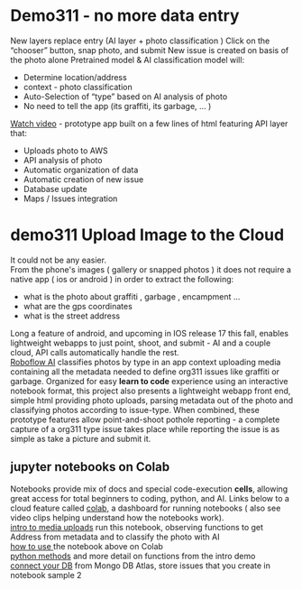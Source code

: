 # Demo311 -  no more data entry 
New layers replace entry (AI layer + photo classification ) 
Click on the “chooser” button, snap photo, and submit
New issue is created on basis of the photo alone
Pretrained model & AI classification model will:
- Determine location/address
- context - photo classification  
- Auto-Selection of “type” based on AI analysis of photo
- No need to tell the app (its graffiti, its garbage, … )

[Watch video](https://youtu.be/EcNZ0R48QLE?t=108) -   prototype app built on a few lines of html featuring API  layer that:
- Uploads photo to AWS
- API analysis of photo 
- Automatic organization of data
- Automatic creation of new issue
- Database update
- Maps / Issues integration
# demo311 Upload Image to the Cloud
It could not be any easier.  
From the phone's images ( gallery or snapped photos ) it does not require a native app ( ios or android ) in order to extract the following:
- what is the photo about graffiti , garbage , encampment ...
- what are the gps coordinates
- what is the street address  

Long a feature of android, and upcoming in IOS release 17 this fall, enables lightweight webapps to just point, shoot, and submit - AI and a couple cloud, API calls  automatically handle the rest. 	
 [Roboflow AI](https://roboflow.com/models/classification) classifies photos by type in an app context uploading media containing all the metadata needed to define org311 issues like graffiti or garbage. Organized for easy **learn to code** experience using an interactive notebook format, this project also presents  a lightweight webapp front end, simple html providing photo uploads, parsing metadata out of the photo and classifying photos according to issue-type. When combined, these prototype features allow point-and-shoot pothole reporting - a complete capture of a org311 type issue takes place while reporting the issue is as simple as take a picture and submit it.  
## jupyter notebooks on Colab  
Notebooks provide mix of docs and special code-execution **cells**, allowing great access for total beginners to coding, python, and AI. Links below to a cloud feature called [colab](https://www.androidpolice.com/google-colab-explainer), a dashboard for running notebooks ( also see video clips helping understand how the notebooks work).    
[intro to media uploads](https://colab.research.google.com/github/rowntreerob/demo311/blob/master/photoUpld.ipynb) run this notebook, observing functions to get Address from metadata and to classify the photo with AI   
[how to use ](https://www.loom.com/share/7931a0a6a22041d889f41ffe8899e42c) the notebook above on Colab  
[python methods](https://colab.research.google.com/github/rowntreerob/demo311/blob/master/photUp_V2.ipynb) and more detail on functions from the intro demo  
[connect your DB](https://www.loom.com/share/bcdec71bf2a94cceba1ae2fc67be0606) from Mongo DB Atlas, store issues that you create in notebook sample 2 
